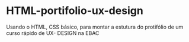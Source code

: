 # HTML-portifolio-ux-design
Usando o HTML, CSS básico, para montar a estutura do protifólio de um curso rápido de  UX- DESIGN  na  EBAC 
